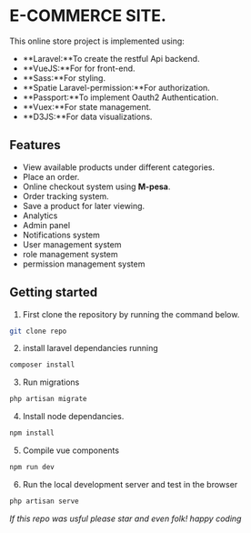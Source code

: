 # E-COMMERCE SITE.
This online store project is implemented using:
- **Laravel:**To create the restful Api backend.
- **VueJS:**For for front-end.
- **Sass:**For styling.
- **Spatie Laravel-permission:**For authorization.
- **Passport:**To implement Oauth2 Authentication.
- **Vuex:**For state management.
- **D3JS:**For data visualizations.

## Features
- View available products under different categories.
- Place an order.
- Online checkout system using **M-pesa**.
- Order tracking system.
- Save a product for later viewing.
- Analytics
- Admin panel
- Notifications system
- User management system
- role management system
- permission management system

## Getting started
1. First clone the repository by running the command below.

```bash
git clone repo
```
2. install laravel dependancies running

```bash
composer install
```
3. Run migrations
```bash
php artisan migrate
```
4. Install node dependancies.
```bash
npm install
```
5. Compile vue components
```bash
npm run dev
```
6. Run the local development server and test in the browser
```bash
php artisan serve
```

*If this repo was usful please star and even folk! happy coding*
